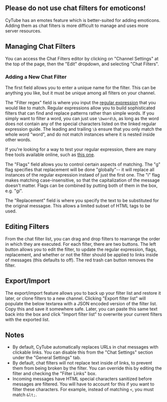 ## Please do not use chat filters for emoticons! ##

CyTube has an emotes feature which is better-suited for adding emoticons.
Adding them as chat filters is more difficult to manage and uses more server
resources.

## Managing Chat Filters ##

You can access the Chat Filters editor by clicking on "Channel Settings" at the
top of the page, then the "Edit" dropdown, and selecting "Chat Filters".

### Adding a New Chat Filter ###

The first field allows you to enter a unique name for the filter.  This can be
anything you like, but it must be unique among all filters on your channel.

The "Filter regex" field is where you input the [regular
expression](https://developer.mozilla.org/en-US/docs/Web/JavaScript/Reference/Global_Objects/RegExp)
that you would like to match.  Regular expressions allow you to build
sophisticated filters that can find and replace patterns rather than simple
words.  If you simply want to filter a word, you can just use `\bword\b`, as
long as the word does not contain any of the special characters listed on the
linked regular expression guide.  The leading and trailing `\b` ensure that you
only match the whole word "word", and do not match instances where it is nested
inside other words.

If you're looking for a way to test your regular expression, there are many free
tools available online, such as [this one](http://regexpal.com/).

The "Flags" field allows you to control certain aspects of matching.  The "g"
flag specifies that replacement will be done "globally"-- it will replace all
instances of the regular expression instaed of just the first one.  The "i" flag
makes matching case-insensitive, so that the capitalization of the message
doesn't matter.  Flags can be combined by putting both of them in the box, e.g.
"gi".

The "Replacement" field is where you specify the text to be substituted for the
original messagse.  This allows a limited subset of HTML tags to be used.

## Editing Filters ##

From the chat filter list, you can drag and drop filters to rearrange the order
in which they are executed.  For each filter, there are two buttons.  The left
button allows you to edit the filter, to update the regular expression, flags,
replacement, and whether or not the filter should be applied to links inside of
messages (this defaults to off).  The red trash can button removes the filter.

## Export/Import ##

The export/import feature allows you to back up your filter list and restore it
later, or clone filters to a new channel.  Clicking "Export filter list" will
populate the below textarea with a JSON encoded version of the filter list.
Copy this and save it somewhere safe.  Later, you can paste this same text back
into the box and click "Import filter list" to overwrite your current filters
with the exported list.

## Notes ##

  * By default, CyTube automatically replaces URLs in chat messages with
    clickable links.  You can disable this from the "Chat Settings" section
    under the "General Settings" tab.
  * By default, chat filters will not replace text inside of links, to prevent
    them from being broken by the filter.  You can override this by editing the
    filter and checking the "Filter Links" box.
  * Incoming messages have HTML special characters sanitized before messages are
    filtered.  You will have to account for this if you want to filter these
    characters.  For example, instead of matching `<`, you must match `&lt;`.
